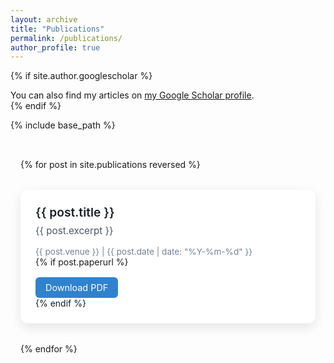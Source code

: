 ```yaml
---
layout: archive
title: "Publications"
permalink: /publications/
author_profile: true
---
```


{% if site.author.googlescholar %}
  <div class="wordwrap">
    You can also find my articles on <a href="{{site.author.googlescholar}}">my Google Scholar profile</a>.
  </div>
{% endif %}

{% include base_path %}

<!-- Include AOS library for scroll animations -->
<link rel="stylesheet" href="https://cdn.jsdelivr.net/npm/aos@2.3.4/dist/aos.css">
<script src="https://cdn.jsdelivr.net/npm/aos@2.3.4/dist/aos.js"></script>

<style>
  .publications-container {
    display: grid;
    grid-template-columns: repeat(auto-fit, minmax(300px, 1fr));
    gap: 2rem;
    padding: 2rem 1rem;
  }
  .publication-card {
    background: #fff;
    border-radius: 12px;
    box-shadow: 0 6px 18px rgba(0,0,0,0.1);
    padding: 1.5rem;
    transition: transform 0.3s ease, box-shadow 0.3s ease;
    display: flex;
    flex-direction: column;
    justify-content: space-between;
  }
  .publication-card:hover {
    transform: translateY(-5px) scale(1.02);
    box-shadow: 0 12px 24px rgba(0,0,0,0.15);
  }
  .publication-title {
    font-size: 1.2rem;
    font-weight: 600;
    color: #1a202c;
    text-decoration: none;
    margin-bottom: 0.5rem;
  }
  .publication-title:hover {
    color: #3182ce;
  }
  .publication-excerpt {
    font-size: 0.95rem;
    color: #4a5568;
    margin-bottom: 1rem;
  }
  .publication-meta {
    font-size: 0.85rem;
    color: #718096;
  }
  .download-btn {
    margin-top: 1rem;
    align-self: flex-start;
    background: #3182ce;
    color: #fff;
    padding: 0.5rem 1rem;
    border-radius: 6px;
    text-decoration: none;
    font-size: 0.9rem;
    transition: background 0.3s ease;
  }
  .download-btn:hover {
    background: #2b6cb0;
  }
</style>

<div class="publications-container">
  {% for post in site.publications reversed %}
    <div class="publication-card" data-aos="fade-up" data-aos-duration="800">
      <a class="publication-title" href="{{ post.paperurl }}" target="_blank">{{ post.title }}</a>
      <div class="publication-excerpt">{{ post.excerpt }}</div>
      <div class="publication-meta">{{ post.venue }} | {{ post.date | date: "%Y-%m-%d" }}</div>
      {% if post.paperurl %}
        <a class="download-btn" href="{{ post.paperurl }}" target="_blank">Download PDF</a>
      {% endif %}
    </div>
  {% endfor %}
</div>

<script>
  AOS.init({
    once: true,
    offset: 100
  });
</script>
